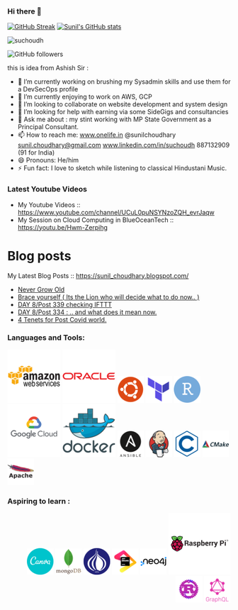 ### Hi there 👋

[![GitHub Streak](https://github-readme-streak-stats.herokuapp.com?user=suchoudh&theme=graywhite)](https://git.io/streak-stats)
[![Sunil's GitHub stats](https://github-readme-stats.vercel.app/api?username=suchoudh)](https://github.com/suchoudh/github-readme-stats)

<div align="left" inline>
<span align="left"> <img src="https://komarev.com/ghpvc/?username=suchoudh&label=Profile%20views&color=0e75b6&style=flat" alt="suchoudh" /> </span>
<!--
  span align="left"> <a href="https://twitter.com/sunilchoudhary" target="blank"><img src="https://img.shields.io/twitter/follow/sunilchoudhary?logo=twitter&style=for-the-badge" alt="sunilchoudhary" /></a> </span>
  -->
</div>

![GitHub followers](https://img.shields.io/github/followers/suchoudh?style=social)

<!--
**suchoudh/suchoudh** is a ✨ _special_ ✨ repository because its `README.md` (this file) appears on your GitHub profile.

Here are some ideas to get you started:

-->
this is idea from Ashish Sir : 
- 🔭 I’m currently working on brushing my Sysadmin skills and use them for a DevSecOps profile 
- 🌱 I’m currently enjoying to work on AWS, GCP 
- 👯 I’m looking to collaborate on website development and system design
- 🤔 I’m looking for help with earning via some SideGigs and consultancies  
- 💬 Ask me about : my stint working with MP State Government as a Principal Consultant. 
- 📫 How to reach me: www.onelife.in @sunilchoudhary sunil.choudhary@gmail.com www.linkedin.com/in/suchoudh 887132909 (91 for India)  
- 😄 Pronouns: He/him 
- ⚡ Fun fact: I love to sketch while listening to classical Hindustani Music. 




### Latest Youtube Videos

<!-- YT LIST START -->

- My Youtube Videos ::   https://www.youtube.com/channel/UCuL0puNSYNzoZQH_evrJaqw 
- My Session on Cloud Computing in BlueOceanTech :: https://youtu.be/Hwm-Zerpihg

# Blog posts 
My Latest Blog Posts :: https://sunil_choudhary.blogspot.com/
<!-- BLOG-POST-LIST:START -->
- [Never Grow Old](https://sunil_choudhary.blogspot.com/2021/06/never-grow-old.html)
- [Brace yourself &lpar; Its the Lion who will decide what to do now.. &rpar;](https://sunil_choudhary.blogspot.com/2021/06/brace-yourself-its-lion-who-will-decide.html)
- [DAY 8/Post 339 checking IFTTT](https://sunil_choudhary.blogspot.com/2021/05/day-8post-339-checking-ifttt.html)
- [DAY 8/Post 334 : .. and what does it mean now.](https://sunil_choudhary.blogspot.com/2021/05/day-8post-334-and-what-does-it-mean-now.html)
- [4 Tenets for Post Covid world.](https://sunil_choudhary.blogspot.com/2020/11/4-tenets-for-post-covid-world.html)
<!-- BLOG-POST-LIST:END -->


### Languages and Tools:
<p align="left"><img src="img/amazonwebservices-original-wordmark.svg" alt="AWS" width="120" height="120"/> </a>
<a href="http"//www.oracle.com" target="blank"><img src="img/oracle-original.svg" alt="oracle"  width="120" height="120" /></a>                                                                  <a href="http"//www.ubuntu.com" target="blank"><img src="img/ubuntu-plain.svg" alt="ubuntu"  width="60" height="60" /></a> 
<a href="http"//www.terraform.com" target="blank"><img src="img/terraform-original.svg" alt="terraform"  width="60" height="60" /></a>                                                                  <a href="http"//www.rstudio.com" target="blank"><img src="img/rstudio-original.svg" alt="rstudio"  width="60" height="60" /></a> 
<a href="http"//www.cloud.google.com" target="blank"><img src="img/googlecloud-original-wordmark.svg" alt="GoogleCloud"  width="120" height="120" /></a> 
<a href="http"//www.docker.com" target="blank"><img src="img/docker-original-wordmark.svg" alt="docker"  width="120" height="120" /></a> 
<a href="http"//www.ansible.com" target="blank"><img src="img/ansible-original-wordmark.svg" alt="ansible"  width="60" height="60" /></a> 
<a href="http"//www.jenkins.com" target="blank"><img src="img/jenkins-original.svg" alt="Jenkins"  width="60" height="60" /></a>    
<a href=" " target="blank"><img src="img/c-line.svg" alt="C Language"  width="60" height="60" /></a>    
<a href=" " target="blank"><img src="img/cmake-original-wordmark.svg" alt="C Make"  width="60" height="60" /></a>
<a href=" " target="blank"><img src="img/apache-original-wordmark.svg" alt="Apache"  width="60" height="60" /></a>    
</p>

### Aspiring to learn :
<p align="right"> 
  <img src="img/canva-original.svg" alt="Canva"  width="60" height="60" /></a>  
  <a href="" target="blank"><img src="img/mongodb-original-wordmark.svg" alt="MongoDB"  width="60" height="60" /></a> 
  <a href="" target="blank"><img src="img/perl-original.svg" alt="Perl"  width="60" height="60" /></a>  
  <a href="" target="blank"> <img src="img/jetbrains-original.svg" alt="JetBrains"  width="60" height="60" /></a>  
  <a> <img src="img/neo4j-original-wordmark.svg" alt="Neo4J"  width="60" height="60" /></a>  
  <a> <img src="img/raspberrypi-original-wordmark.svg" alt="RaspberryPi"  width="140" height="140" /></a>
  <a> <img src="img/rust-logo-blk.png" alt="Rust"  width="60" height="60" /></a>
   <a> <img src="img/graphql-plain-wordmark.svg" alt="GraphQL"  width="60" height="60" /></a>

<!-- 
Rough space : for copy pastes :) 
mongodb-original-wordmark.svg
--> 

</p>


